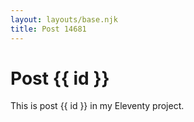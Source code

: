 ```yaml
---
layout: layouts/base.njk
title: Post 14681
---
```


# Post {{ id }}

This is post {{ id }} in my Eleventy project.
